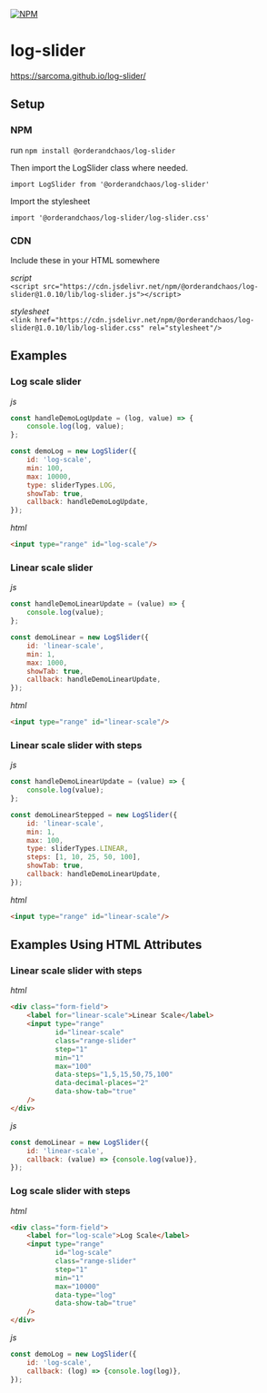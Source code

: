 [![NPM](https://img.shields.io/npm/v/@orderandchaos/log-slider.svg)](https://www.npmjs.com/package/@orderandchaos/log-slider)

# log-slider

https://sarcoma.github.io/log-slider/

## Setup

### NPM

run `npm install @orderandchaos/log-slider`

Then import the LogSlider class where needed.

`import LogSlider from '@orderandchaos/log-slider'`

Import the stylesheet

`import '@orderandchaos/log-slider/log-slider.css'`

### CDN 

Include these in your HTML somewhere

*script*  
`<script src="https://cdn.jsdelivr.net/npm/@orderandchaos/log-slider@1.0.10/lib/log-slider.js"></script>`

*stylesheet*  
`<link href="https://cdn.jsdelivr.net/npm/@orderandchaos/log-slider@1.0.10/lib/log-slider.css" rel="stylesheet"/>`

## Examples

### Log scale slider

*js*
```javascript
const handleDemoLogUpdate = (log, value) => {
    console.log(log, value);
};

const demoLog = new LogSlider({
    id: 'log-scale',
    min: 100,
    max: 10000,
    type: sliderTypes.LOG,
    showTab: true,
    callback: handleDemoLogUpdate,
});
```
*html*
```html
<input type="range" id="log-scale"/>
```

### Linear scale slider

*js*
```javascript
const handleDemoLinearUpdate = (value) => {
    console.log(value);
};

const demoLinear = new LogSlider({
    id: 'linear-scale',
    min: 1,
    max: 1000,
    showTab: true,
    callback: handleDemoLinearUpdate,
});
```
*html*
```html
<input type="range" id="linear-scale"/>
```

### Linear scale slider with steps

*js*
```javascript
const handleDemoLinearUpdate = (value) => {
    console.log(value);
};

const demoLinearStepped = new LogSlider({
    id: 'linear-scale',
    min: 1,
    max: 100,
    type: sliderTypes.LINEAR,
    steps: [1, 10, 25, 50, 100],
    showTab: true,
    callback: handleDemoLinearUpdate,
});
```

*html*
```html
<input type="range" id="linear-scale"/>
```

## Examples Using HTML Attributes

### Linear scale slider with steps
*html*
```html
<div class="form-field">
    <label for="linear-scale">Linear Scale</label>
    <input type="range"
           id="linear-scale"
           class="range-slider"
           step="1"
           min="1"
           max="100"
           data-steps="1,5,15,50,75,100"
           data-decimal-places="2"
           data-show-tab="true"
    />
</div>
```

*js*
```javascript
const demoLinear = new LogSlider({
    id: 'linear-scale',
    callback: (value) => {console.log(value)},
});
```

### Log scale slider with steps
*html*
```html
<div class="form-field">
    <label for="log-scale">Log Scale</label>
    <input type="range"
           id="log-scale"
           class="range-slider"
           step="1"
           min="1"
           max="10000"
           data-type="log"
           data-show-tab="true"
    />
</div>
```

*js*
```javascript
const demoLog = new LogSlider({
    id: 'log-scale',
    callback: (log) => {console.log(log)},
});
```
